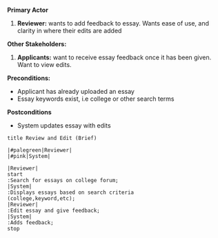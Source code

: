 **Primary Actor**
1. **Reviewer:** wants to add feedback to essay. Wants ease of use, and clarity in where their edits are added

**Other Stakeholders:**
1. **Applicants:** want to receive essay feedback once it has been given. Want to view edits.

**Preconditions:**
* Applicant has already uploaded an essay
* Essay keywords exist, i.e college or other search terms

**Postconditions**
* System updates essay with edits 

```plantuml
title Review and Edit (Brief)

|#palegreen|Reviewer|
|#pink|System|

|Reviewer|
start
:Search for essays on college forum;
|System|
:Displays essays based on search criteria
(college,keyword,etc);
|Reviewer|
:Edit essay and give feedback;
|System|
:Adds feedback;
stop
```